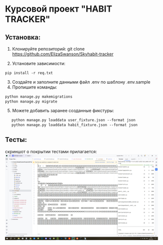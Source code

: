 # Курсовой проект "HABIT TRACKER"

## Установка:

1. Клонируйте репозиторий:
git clone https://github.com/ElizaSwanson/Skyhabit-tracker

2. Установите зависимости:

```
pip install -r req.txt
```
3. Создайте и заполните данными файл .env по шаблону .env.sample
4. Пропишите команды:
```
python manage.py makemigrations
python manage.py migrate
```
5. Можете добавить заранее созданные фикстуры:

```
   python manage.py loaddata user_fixture.json --format json
   python manage.py loaddata habit_fixture.json --format json
```
## Тесты:
скриншот о покрытии тестами прилагается:
![img.png](img.png)